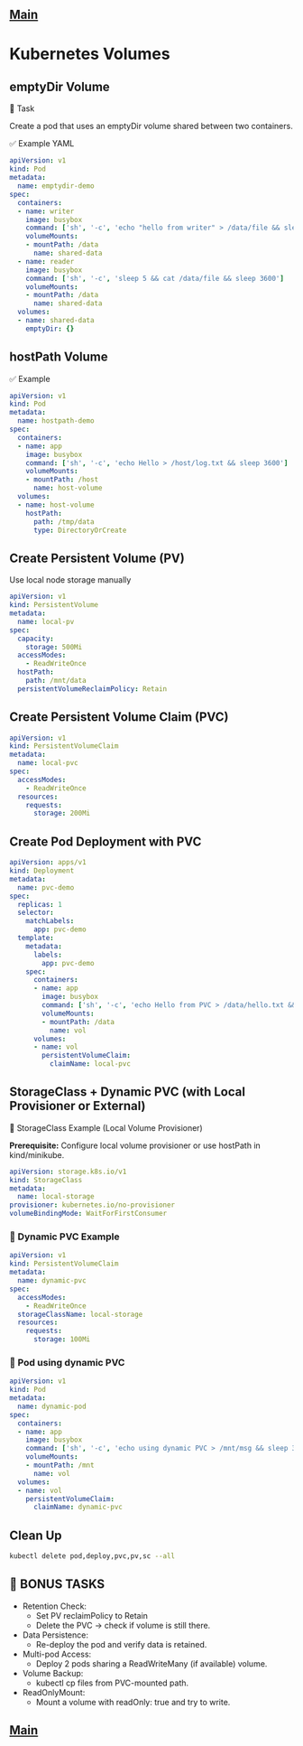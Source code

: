 [Main](../README.md)
---

# Kubernetes Volumes

## emptyDir Volume

📝 Task

Create a pod that uses an emptyDir volume shared between two containers.

✅ Example YAML

```yaml
apiVersion: v1
kind: Pod
metadata:
  name: emptydir-demo
spec:
  containers:
  - name: writer
    image: busybox
    command: ['sh', '-c', 'echo "hello from writer" > /data/file && sleep 3600']
    volumeMounts:
    - mountPath: /data
      name: shared-data
  - name: reader
    image: busybox
    command: ['sh', '-c', 'sleep 5 && cat /data/file && sleep 3600']
    volumeMounts:
    - mountPath: /data
      name: shared-data
  volumes:
  - name: shared-data
    emptyDir: {}
```

## hostPath Volume

✅ Example

```yaml
apiVersion: v1
kind: Pod
metadata:
  name: hostpath-demo
spec:
  containers:
  - name: app
    image: busybox
    command: ['sh', '-c', 'echo Hello > /host/log.txt && sleep 3600']
    volumeMounts:
    - mountPath: /host
      name: host-volume
  volumes:
  - name: host-volume
    hostPath:
      path: /tmp/data
      type: DirectoryOrCreate
```

## Create Persistent Volume (PV)

Use local node storage manually

```yaml
apiVersion: v1
kind: PersistentVolume
metadata:
  name: local-pv
spec:
  capacity:
    storage: 500Mi
  accessModes:
    - ReadWriteOnce
  hostPath:
    path: /mnt/data
  persistentVolumeReclaimPolicy: Retain
```

## Create Persistent Volume Claim (PVC)

```yaml
apiVersion: v1
kind: PersistentVolumeClaim
metadata:
  name: local-pvc
spec:
  accessModes:
    - ReadWriteOnce
  resources:
    requests:
      storage: 200Mi
```

## Create Pod Deployment with PVC

```yaml
apiVersion: apps/v1
kind: Deployment
metadata:
  name: pvc-demo
spec:
  replicas: 1
  selector:
    matchLabels:
      app: pvc-demo
  template:
    metadata:
      labels:
        app: pvc-demo
    spec:
      containers:
      - name: app
        image: busybox
        command: ['sh', '-c', 'echo Hello from PVC > /data/hello.txt && sleep 3600']
        volumeMounts:
        - mountPath: /data
          name: vol
      volumes:
      - name: vol
        persistentVolumeClaim:
          claimName: local-pvc
```

## StorageClass + Dynamic PVC (with Local Provisioner or External)

🎯 StorageClass Example (Local Volume Provisioner)

__Prerequisite:__ Configure local volume provisioner or use hostPath in kind/minikube.

```yaml
apiVersion: storage.k8s.io/v1
kind: StorageClass
metadata:
  name: local-storage
provisioner: kubernetes.io/no-provisioner
volumeBindingMode: WaitForFirstConsumer
```

### 📝 Dynamic PVC Example
```yaml
apiVersion: v1
kind: PersistentVolumeClaim
metadata:
  name: dynamic-pvc
spec:
  accessModes:
    - ReadWriteOnce
  storageClassName: local-storage
  resources:
    requests:
      storage: 100Mi
```

### 🧪 Pod using dynamic PVC
```yaml
apiVersion: v1
kind: Pod
metadata:
  name: dynamic-pod
spec:
  containers:
  - name: app
    image: busybox
    command: ['sh', '-c', 'echo using dynamic PVC > /mnt/msg && sleep 3600']
    volumeMounts:
    - mountPath: /mnt
      name: vol
  volumes:
  - name: vol
    persistentVolumeClaim:
      claimName: dynamic-pvc
```

## Clean Up

```bash
kubectl delete pod,deploy,pvc,pv,sc --all
```

## 🎁 BONUS TASKS
* Retention Check:
    * Set PV reclaimPolicy to Retain
    * Delete the PVC → check if volume is still there.
* Data Persistence:
    * Re-deploy the pod and verify data is retained.
* Multi-pod Access:
    * Deploy 2 pods sharing a ReadWriteMany (if available) volume.
* Volume Backup:
    * kubectl cp files from PVC-mounted path.
* ReadOnlyMount:
    * Mount a volume with readOnly: true and try to write.



[Main](../README.md)
---